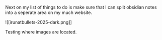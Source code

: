 Next on my list of things to do is make sure that I can split obsidian notes into a seperate area on my much website.

![[irunatbullets-2025-dark.png]]

Testing where images are located.